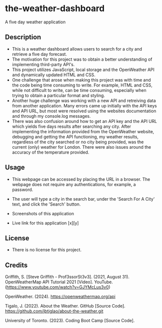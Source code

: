 # the-weather-dashboard
A five day weather application 

## Description
- This is a weather dashboard allows users to search for a city and retrieve a five day forecast.
- The motivation for this project was to obtain a better understanding of implementing third-party API's. 
- This project utilizes JavaScript, local storage and the OpenWeather API and dynamically updated HTML and CSS. 
- One challenge that arose when making this project was with time and the code being time consuming to write. For example, HTML and CSS, while not difficult to write, can be time consuming, especially when trying to obtain a particular format and styling. 
- Another huge challenge was working with a new API and retreiving data from another application. Many errors came up initially with the API keys and API URL, but most were resolved using the websites documentation and through my console.log messages. 
- There was also confusion around how to get an API key and the API URL  which yields five days results after searching any city. After implementing the information provided from the OpenWeather website, debugging and getting the API functioning, my weather results, regardless of the city searched or no city being provided, was the current (only) weather for London. There were also issues around the accuracy of the temperature provided. 

## Usage
- This webpage can be accessed by placing the URL in a browser. The webpage does not require any authentications, for example, a password. 
- The user will type a city in the search bar, under the 'Search For A City' text, and click the 'Search' button.

- Screenshots of this application

- Live link for this application 
[x][y]

## License 
- There is no license for this project. 

## Credits 

Griffith, S. [Steve Griffith - Prof3ssorSt3v3]. (2021, August 31). OpenWeatherMap API Tutorial 2021 [Video]. YouTube. (https://www.youtube.com/watch?v=GJYMcLus3v0)

OpenWeather. (2024). https://openweathermap.org/api

Tigalo, J. (2022). About the Weather. GitHub [Source Code]. https://github.com/jbtiglao/about-the-weather.git

University of Toronto. (2023). Coding Boot Camp [Source Code].

